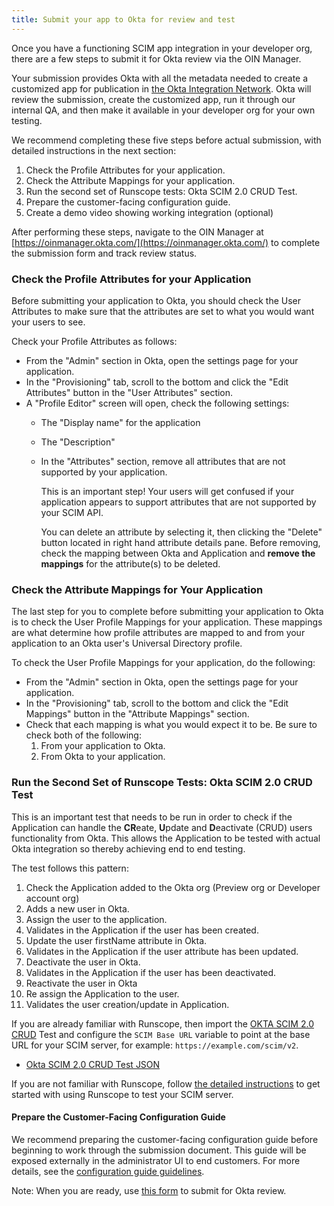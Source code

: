 ```yaml
---
title: Submit your app to Okta for review and test
---
```


Once you have a functioning SCIM app integration in your developer org, there are a few steps to submit it for Okta review via the OIN Manager.

Your submission provides Okta with all the metadata needed to create a customized app for publication in [the Okta Integration Network](https://www.okta.com/resources/find-your-apps/). Okta will review the submission, create the customized app, run it through our internal QA, and then make it available in your developer org for your own testing.

We recommend completing these five steps before actual submission, with detailed instructions in the next section:

1. Check the Profile Attributes for your application.
2. Check the Attribute Mappings for your application.
3. Run the second set of Runscope tests: Okta SCIM 2.0 CRUD Test.
4. Prepare the customer-facing configuration guide.
5. Create a demo video showing working integration (optional)

After performing these steps, navigate to the OIN Manager at [https://oinmanager.okta.com/](https://oinmanager.okta.com/) to complete the submission form and track review status.

### Check the Profile Attributes for your Application

Before submitting your application to Okta, you should check the
User Attributes to make sure that the attributes are set to what
you would want your users to see.

Check your Profile Attributes as follows:

* From the "Admin" section in Okta, open the settings page for your application.
* In the "Provisioning" tab, scroll to the bottom and click the "Edit Attributes" button in the "User Attributes" section.
* A "Profile Editor" screen will open, check the following settings:
  * The "Display name" for the application
  * The "Description"
  * In the "Attributes" section, remove all attributes that are not supported by your application.

    This is an important step! Your users will get confused if your application appears to support attributes that are not supported by your SCIM API.

    You can delete an attribute by selecting it, then clicking the "Delete" button located in right hand attribute details pane. Before removing, check the mapping between Okta and Application and **remove the mappings** for the attribute(s) to be deleted.

### Check the Attribute Mappings for Your Application

The last step for you to complete before submitting your
application to Okta is to check the User Profile Mappings for your
application. These mappings are what determine how profile
attributes are mapped to and from your application to an Okta
user's Universal Directory profile.

To check the User Profile Mappings for your application, do the
following:

* From the "Admin" section in Okta, open the settings page for your application.
* In the "Provisioning" tab, scroll to the bottom and click the "Edit Mappings" button in the "Attribute Mappings" section.
* Check that each mapping is what you would expect it to be. Be sure to check both of the following:
  1. From your application to Okta.
  2. From Okta to your application.

### Run the Second Set of Runscope Tests: Okta SCIM 2.0 CRUD Test

This is an important test that needs to be run in order to check if the Application
can handle the **CR**eate, **U**pdate and **D**eactivate (CRUD) users functionality from Okta.
This allows the Application to be tested with actual Okta integration so thereby achieving end to end testing.

The test follows this pattern:

1. Check the Application added to the Okta org (Preview org or Developer account org)
2. Adds a new user in Okta.
3. Assign the user to the application.
4. Validates in the Application if the user has been created.
5. Update the user firstName attribute in Okta.
6. Validates in the Application if the user attribute has been updated.
7. Deactivate the user in Okta.
8. Validates in the Application if the user has been deactivated.
9. Reactivate the user in Okta
10. Re assign the Application to the user.
11. Validates the user creation/update in Application.

If you are already familiar with Runscope, then import the [OKTA SCIM 2.0 CRUD](/standards/SCIM/SCIMFiles/Initial_Script_CRUD.txt) Test and configure the `SCIM Base URL` variable to point at the base URL for your SCIM server, for example: `https://example.com/scim/v2`.

* [Okta SCIM 2.0 CRUD Test JSON](/standards/SCIM/SCIMFiles/Okta-SCIM-CRUD-Test.json)

If you are not familiar with Runscope, follow [the detailed instructions](#set-up-runscope) to get started with using Runscope to test your SCIM server.

#### Prepare the Customer-Facing Configuration Guide

We recommend preparing the customer-facing configuration guide before beginning to work through the submission document. This guide will be exposed externally in the administrator UI to end customers. For more details, see the [configuration guide guidelines](http://saml-doc.okta.com/Provisioning_Docs/SCIM_Configuration_Guide_Instructions.pdf).

Note: When you are ready, use [this form](https://oinmanager.okta.com/) to submit for Okta review.

<NextSectionLink/>
